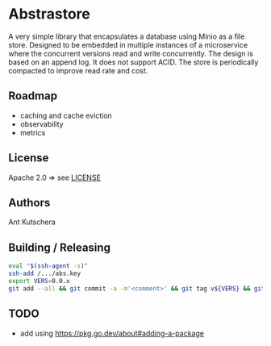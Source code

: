 # Abstrastore

A very simple library that encapsulates a database using Minio as a file store. Designed to be embedded in multiple instances
of a microservice where the concurrent versions read and write concurrently. The design is based on an append log.
It does not support ACID. The store is periodically compacted to improve read rate and cost.


## Roadmap

- caching and cache eviction
- observability
- metrics

## License

Apache 2.0 => see [LICENSE](LICENSE)

## Authors

Ant Kutschera

## Building / Releasing

```sh
eval "$(ssh-agent -s)"
ssh-add /.../abs.key
export VERS=0.0.x
git add --all && git commit -a -m'<comment>' && git tag v${VERS} && git push origin main v${VERS}
```

## TODO

- add using https://pkg.go.dev/about#adding-a-package
